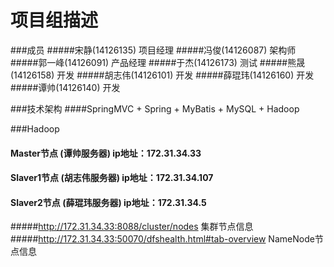 # 项目组描述


###成员
#####宋静(14126135)   	项目经理
#####冯俊(14126087)   	架构师
#####郭一峰(14126091)   	产品经理
#####于杰(14126173)   	测试
#####熊晟(14126158)   	开发
#####胡志伟(14126101)   	开发
#####薛琨玮(14126160)   	开发
#####谭帅(14126140)   	开发

###技术架构
####SpringMVC + Spring + MyBatis + MySQL + Hadoop

###Hadoop
#### Master节点 (谭帅服务器) ip地址：172.31.34.33
#### Slaver1节点 (胡志伟服务器) ip地址：172.31.34.107
#### Slaver2节点 (薛琨玮服务器) ip地址：172.31.34.5

#####http://172.31.34.33:8088/cluster/nodes 集群节点信息
#####http://172.31.34.33:50070/dfshealth.html#tab-overview NameNode节点信息
